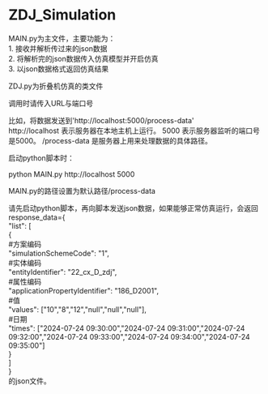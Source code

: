 # ZDJ_Simulation

MAIN.py为主文件，主要功能为：  
    1. 接收并解析传过来的json数据  
    2. 将解析完的json数据传入仿真模型并开启仿真  
    3. 以json数据格式返回仿真结果  

ZDJ.py为折叠机仿真的类文件



调用时请传入URL与端口号

比如，将数据发送到'http://localhost:5000/process-data'  
http://localhost 表示服务器在本地主机上运行。
5000 表示服务器监听的端口号是5000。
/process-data 是服务器上用来处理数据的具体路径。

启动python脚本时：

python MAIN.py http://localhost 5000

MAIN.py的路径设置为默认路径/process-data

请先启动python脚本，再向脚本发送json数据，如果能够正常仿真运行，会返回
    response_data={  
      "list": [  
        {  
          #方案编码  
          "simulationSchemeCode": "1",  
          #实体编码  
          "entityIdentifier": "22_cx_D_zdj",  
          #属性编码  
          "applicationPropertyIdentifier": "186_D2001",  
          #值  
          "values": ["10","8","12","null","null","null"],  
          #日期  
          "times": ["2024-07-24 09:30:00","2024-07-24 09:31:00","2024-07-24 09:32:00","2024-07-24 09:33:00","2024-07-24 09:34:00","2024-07-24 09:35:00"]  
        }  
      ]  
    }  
  的json文件。



